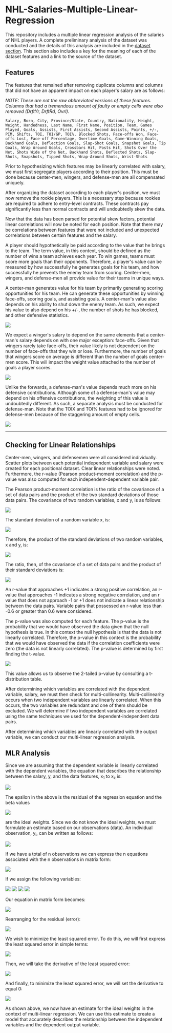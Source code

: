 # NHL-Salaries-Multiple-Linear-Regression
This repository includes a multiple linear regression analysis of the salaries of NHL players. A complete preliminary analysis of the dataset was conducted and the details of this analysis are included in the [dataset section](https://github.com/atkinssamuel/NHL-Salaries-Multiple-Linear-Regression/tree/master/dataset). This section also includes a key for the meaning of each of the dataset features and a link to the source of the dataset.

## Features
The features that remained after removing duplicate columns and columns that did not have an apparent impact on each player's salary are as follows:

*NOTE: These are not the raw abbreviated versions of these features. Columns that had a tremendous amount of faulty or empty cells were also removed (DrftYr, DrftRd, Ovrl).*


```Salary, Born, City, Province/State, Country, Nationality, Height, Weight, Handedness, Last Name, First Name, Position, Team, Games Played, Goals, Assists, First Assists, Second Assists, Points, +/-, PIM, Shifts, TOI, TOI/GP, TOI%, Blocked Shots, Face-offs Won, Face-offs Lost, Face-off Percentage, Overtime Goals, Game-Winning Goals, Backhand Goals, Deflection Goals, Slap-Shot Goals, Snapshot Goals, Tip Goals, Wrap Around Goals, Crossbars Hit, Posts Hit, Shots Over the Net, Shots Wide of the Net, Backhand Shots, Deflected Shots, Slap-Shots, Snapshots, Tipped Shots, Wrap-Around Shots, Wrist-Shots```


Prior to hypothesizing which features may be linearly correlated with salary, we must first segregate players according to their position. This must be done because center-men, wingers, and defense-men are all compensated uniquely. 

After organizing the dataset according to each player's position, we must now remove the rookie players. This is a necessary step because rookies are required to adhere to entry-level contracts. These contracts pay significantly less than normal contracts and will undoubtedly skew the data. 

Now that the data has been parsed for potential skew factors, potential linear correlations will now be noted for each position. Note that there may be correlations between features that were not included and unexpected correlations between certain features and the salary. 

A player should hypothetically be paid according to the value that he brings to the team. The term value, in this context, should be defined as the number of wins a team achieves each year. To win games, teams must score more goals than their opponents. Therefore, a player's value can be measured by how successfully he generates goals for his team, and how successfully he prevents the enemy team from scoring. Center-men, wingers, and defense-men all provide value for their teams in unique ways. 

A center-man generates value for his team by primarily generating scoring opportunities for his team. He can generate these opportunities by winning face-offs, scoring goals, and assisting goals. A center-man's value also depends on his ability to shut down the enemy team. As such, we expect his value to also depend on his +/-, the number of shots he has blocked, and other defensive statistics. 
 
 ![](images/face-off.jpg)

We expect a winger's salary to depend on the same elements that a center-man's salary depends on with one major exception: face-offs. Given that wingers rarely take face-offs, their value likely is not dependent on the number of face-offs that they win or lose. Furthermore, the number of goals that wingers score on average is different than the number of goals center-men score. This will impact the weight value attached to the number of goals a player scores. 

![](images/one-timer.jpg)

Unlike the forwards, a defense-man's value depends much more on his defensive contributions. Although some of a defense-man's value may depend on his offensive contributions, the weighting of this value is undoubtedly different. As such, a separate analysis must be conducted for defense-man. Note that the TOIX and TOI% features had to be ignored for defense-men because of the staggering amount of empty cells.

![](images/blocked-shot.jpg)

----------------------

## Checking for Linear Relationships
Center-men, wingers, and defensemen were all considered individually. Scatter plots between each potential independent variable and salary were created for each positional dataset. Clear linear relationships were noted. Furthermore, the r-value (Pearson product-moment correlation) and the p-value was also computed for each independent-dependent variable pair. 

The Pearson product-moment correlation is the ratio of the covariance of a set of data pairs and the product of the two standard deviations of those data pairs. The covariance of two random variables, x and y, is as follows:

![](images/equations/covariance.png)

The standard deviation of a random variable x, is:

![](images/equations/standard-deviation.png)

Therefore, the product of the standard deviations of two random variables, x and y, is:

![](images/equations/std-deviation-product.png)

The ratio, then, of the covariance of a set of data pairs and the product of their standard deviations is:

![](images/equations/r-value.png)

An r-value that approaches +1 indicates a strong positive correlation, an r-value that approaches -1 indicates a strong negative correlation, and an r value that does not approach -1 or +1 does not indicate a linear relationship between the data pairs. Variable pairs that possessed an r-value less than -0.6 or greater than 0.6 were considered. 
 
The p-value was also computed for each feature. The p-value is the probability that we would have observed the data given that the null hypothesis is true. In this context the null hypothesis is that the data is not linearly correlated. Therefore, the p-value in this context is the probability that we would have observed the data if the correlation coefficients were zero (the data is not linearly correlated). The p-value is determined by first finding the t-value. 

![](images/equations/t-value.png)

This value allows us to observe the 2-tailed p-value by consulting a t-distribution table.

After determining which variables are correlated with the dependent variable, salary, we must then check for multi-collinearity. Multi-collinearity occurs when two independent variables are linearly correlated. When this occurs, the two variables are redundant and one of them should be excluded. We will determine if two independent variables are correlated using the same techniques we used for the dependent-independent data pairs. 

After determining which variables are linearly correlated with the output variable, we can conduct our multi-linear regression analysis. 

## MLR Analysis
Since we are assuming that the dependent variable is linearly correlated with the dependent variables, the equation that describes the relationship between the salary, y, and the data features, x<sub>1</sub> to x<sub>k</sub> is:

![](images/equations/least-squares-eqn.png)

The epsilon in the above is the residual of the regression equation and the beta values

![](images/equations/beta.png)

are the ideal weights. Since we do not know the ideal weights, we must formulate an estimate based on our observations (data). An individual observation, y<sub>i</sub>, can be written as follows:

![](images/equations/y-i.png)

If we have a total of n observations we can express the n equations associated with the n observations in matrix form:

![](images/equations/matrix-form-eqn.png)

If we assign the following variables:

![](images/equations/capital_y.png)
![](images/equations/capital_x.png)
![](images/equations/capital_beta.png)
![](images/equations/capital-epsilon.png)

Our equation in matrix form becomes:

![](images/equations/y-x-b-e.png)

Rearranging for the residual (error):

![](images/equations/epsilon-equation.png)

We wish to minimize the least squared error. To do this, we will first express the least squared error in simple terms:

![](images/equations/MLR-deriv-1.png)

Then, we will take the derivative of the least squared error:

![](images/equations/MLR-deriv-2.png)

And finally, to minimize the least squared error, we will set the derivative to equal 0:

![](images/equations/MLR-deriv-3.png)

As shown above, we now have an estimate for the ideal weights in the context of multi-linear regression. We can use this estimate to create a model that accurately describes the relationship between the independent variables and the dependent output variable. 



